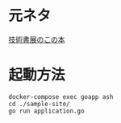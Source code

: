 # 元ネタ

[技術書展のこの本](https://techbookfest.org/product/5133603998531584)

# 起動方法

```
docker-compose exec goapp ash
cd ./sample-site/
go run application.go
```
